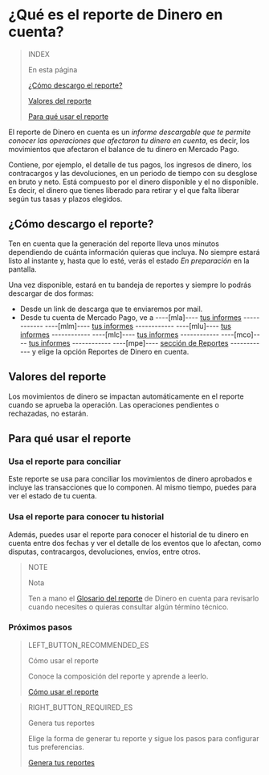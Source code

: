 # ¿Qué es el reporte de Dinero en cuenta?


> INDEX
>
> En esta página
>
> [¿Cómo descargo el reporte?](#bookmark_¿cómo_descargo_el_reporte?)
>
> [Valores del reporte](#bookmark_valores_del_reporte)
>
> [Para qué usar el reporte](#bookmark_para_qué_usar_el_reporte)
>


El reporte de Dinero en cuenta es un *informe descargable que te permite conocer las operaciones que afectaron tu dinero en cuenta*, es decir, los movimientos que afectaron el balance de tu dinero en Mercado Pago.

Contiene, por ejemplo, el detalle de tus pagos, los ingresos de dinero, los contracargos y las devoluciones, en un periodo de tiempo con su desglose en bruto y neto. Está compuesto por el dinero disponible y el no disponible. Es decir, el dinero que tienes liberado para retirar y el que falta liberar según tus tasas y plazos elegidos.

## ¿Cómo descargo el reporte?

Ten en cuenta que la generación del reporte lleva unos minutos dependiendo de cuánta información quieras que incluya. No siempre estará listo al instante y, hasta que lo esté, verás el estado *En preparación* en la pantalla.

Una vez disponible, estará en tu bandeja de reportes y siempre lo podrás descargar de dos formas: 

* Desde un link de descarga que te enviaremos por mail.
* Desde tu cuenta de Mercado Pago, ve a ----[mla]---- [tus informes](https://www.mercadopago.com.ar/balance/reports?page=1#!/settlement-report) ------------ ----[mlm]---- [tus informes](https://www.mercadopago.com.mx/balance/reports?page=1#!/settlement-report) ------------ ----[mlu]---- [tus informes](https://www.mercadopago.com.uy/balance/reports?page=1#!/settlement-report) ------------ ----[mlc]---- [tus informes](https://www.mercadopago.cl/balance/reports?page=1#!/settlement-report) ------------ ----[mco]---- [tus informes](https://www.mercadopago.com.co/balance/reports?page=1#!/settlement-report) ------------ ----[mpe]---- [sección de Reportes](https://www.mercadopago.com.pe/balance/reports?page=1#!/settlement-report) ------------ y elige la opción Reportes de Dinero en cuenta. 


## Valores del reporte

Los movimientos de dinero se impactan automáticamente en el reporte cuando se aprueba la operación. Las operaciones pendientes o rechazadas, no estarán.

## Para qué usar el reporte

### Usa el reporte para conciliar

Este reporte se usa para conciliar los movimientos de dinero aprobados e incluye las transacciones que lo componen. Al mismo tiempo, puedes para ver el estado de tu cuenta.

### Usa el reporte para conocer tu historial

Además, puedes usar el reporte para conocer el historial de tu dinero en cuenta entre dos fechas y ver el detalle de los eventos que lo afectan, como disputas, contracargos, devoluciones, envíos, entre otros.

> NOTE
>
> Nota
>
> Ten a mano el [Glosario del reporte](https://www.mercadopago.com.ar/developers/es/guides/manage-account/account-money/glossary/) de Dinero en cuenta para revisarlo cuando necesites o quieras consultar algún término técnico.

### Próximos pasos

> LEFT_BUTTON_RECOMMENDED_ES
>
> Cómo usar el reporte
>
> Conoce la composición del reporte y aprende a leerlo.
>
> [Cómo usar el reporte](https://www.mercadopago.com.ar/developers/es/guides/manage-account/account-money/how-to-use/)

> RIGHT_BUTTON_REQUIRED_ES
>
> Genera tus reportes
>
> Elige la forma de generar tu reporte y sigue los pasos para configurar tus preferencias.
>
> [Genera tus reportes](https://www.mercadopago.com.ar/developers/es/guides/manage-account/account-money/generate/)
